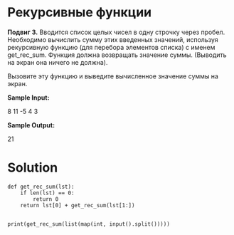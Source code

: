 # Рекурсивные функции

**Подвиг 3.** Вводится список целых чисел в одну строчку через пробел. Необходимо вычислить сумму этих введенных значений, используя рекурсивную функцию (для перебора элементов списка) с именем get_rec_sum. Функция должна возвращать значение суммы. (Выводить на экран она ничего не должна).

Вызовите эту функцию и выведите вычисленное значение суммы на экран.

**Sample Input:**

8 11 -5 4 3

**Sample Output:**

21

# Solution

```
def get_rec_sum(lst):
    if len(lst) == 0:
        return 0
    return lst[0] + get_rec_sum(lst[1:])


print(get_rec_sum(list(map(int, input().split()))))

```
